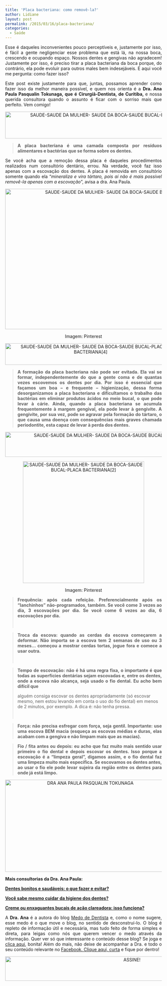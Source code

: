 ```yaml
---
title: 'Placa bacteriana: como removê-la?'
author: Lidiane
layout: post
permalink: /2015/03/16/placa-bacteriana/
categories:
  - Saúde
---
```

<p align="justify">
  Esse é daqueles inconvenientes pouco perceptíveis e, justamente por isso, é fácil a gente negligenciar esse problema que está lá, na nossa boca, crescendo e ocupando espaço. Nossos dentes e gengivas não agradecem! Justamente por isso, é preciso tirar a placa bacteriana da boca porque, do contrário, ela pode evoluir para outros males bem indesejáveis. E aqui você me pergunta: como fazer isso?
</p>

<p align="justify">
  Este post existe justamente para que, juntas, possamos aprender como fazer isso da melhor maneira possível, e quem nos orienta é a <strong>Dra. Ana Paula Pasqualin Tokunaga, que é Cirurgiã-Dentista, de Curitiba, </strong>e nossa querida consultora quando o assunto é ficar com o sorriso mais que perfeito. Vem comigo!
</p>

<p align="center">
  <a href="https://www.trololodemulher.com.br/2015/03/SAUDE-SAUDE-DA-MULHER-SAUDE-DA-BOCA-SAUDE-BUCAL-PLACA-BACTERIANA3.png"><img class="alignnone size-full wp-image-10853" src="https://www.trololodemulher.com.br/2015/03/SAUDE-SAUDE-DA-MULHER-SAUDE-DA-BOCA-SAUDE-BUCAL-PLACA-BACTERIANA3.png" alt="SAUDE-SAUDE DA MULHER- SAUDE DA BOCA-SAUDE BUCAL-PLACA BACTERIANA[3]" width="723" height="86" /></a>
</p>

> <p align="justify">
>   <strong>A placa bacteriana é uma camada composta por resíduos alimentares e bactérias que se forma sobre os dentes.</strong>
> </p>

<p align="justify">
  Se você acha que a remoção dessa placa é daqueles procedimentos realizados num consultório dentário, errou. Na verdade, você faz isso apenas com a escovação dos dentes. A placa é removida em consultório somente quando ela “<em>mineraliza e vira tártaro, pois aí não é mais possível removê-la apenas com a escovação</em>”, avisa a dra. Ana Paula.
</p>

<p align="center">
  <a href="https://www.trololodemulher.com.br/2015/03/SAUDE-SAUDE-DA-MULHER-SAUDE-DA-BOCA-SAUDE-BUCAL-PLACA-BACTERIANA.jpg"><img class="alignnone size-full wp-image-10851" src="https://www.trololodemulher.com.br/2015/03/SAUDE-SAUDE-DA-MULHER-SAUDE-DA-BOCA-SAUDE-BUCAL-PLACA-BACTERIANA.jpg" alt="SAUDE-SAUDE DA MULHER- SAUDE DA BOCA-SAUDE BUCAL-PLACA BACTERIANA" width="800" height="450" /></a>
</p>

<p align="center">
  Imagem: Pinterest
</p>

<p align="center">
  <a href="https://www.trololodemulher.com.br/2015/03/SAUDE-SAUDE-DA-MULHER-SAUDE-DA-BOCA-SAUDE-BUCAL-PLACA-BACTERIANA4.png"><img class="alignnone size-full wp-image-10854" src="https://www.trololodemulher.com.br/2015/03/SAUDE-SAUDE-DA-MULHER-SAUDE-DA-BOCA-SAUDE-BUCAL-PLACA-BACTERIANA4.png" alt="SAUDE-SAUDE DA MULHER- SAUDE DA BOCA-SAUDE BUCAL-PLACA BACTERIANA[4]" width="550" height="69" /></a>
</p>

> <p align="justify">
>   <strong>A formação da placa bacteriana não pode ser evitada. Ela vai se formar, independentemente do que a gente coma e de quantas vezes escovemos os dentes por dia. Por isso é essencial que façamos um boa &#8211; e frequente &#8211; higienização, dessa forma desorganizamos a placa bacteriana e dificultamos o trabalho das bactérias em eliminar produtos ácidos no meio bucal, o que pode levar à cárie. Ainda, quando a placa bacteriana se acumula frequentemente à margem gengival, ela pode levar à gengivite. A gengivite, por sua vez, pode se agravar pela formação do tártaro, o que causa uma doença com consequências mais graves chamada periodontite, esta capaz de levar à perda dos dentes.</strong>
> </p>

<p align="center">
  <a href="https://www.trololodemulher.com.br/2015/03/SAUDE-SAUDE-DA-MULHER-SAUDE-DA-BOCA-SAUDE-BUCAL-PLACA-BACTERIANA5.png"><img class="alignnone size-full wp-image-10855" src="https://www.trololodemulher.com.br/2015/03/SAUDE-SAUDE-DA-MULHER-SAUDE-DA-BOCA-SAUDE-BUCAL-PLACA-BACTERIANA5.png" alt="SAUDE-SAUDE DA MULHER- SAUDE DA BOCA-SAUDE BUCAL-PLACA BACTERIANA[5]" width="746" height="80" /></a>
</p>

<p align="center">
  <a href="https://www.trololodemulher.com.br/2015/03/SAUDE-SAUDE-DA-MULHER-SAUDE-DA-BOCA-SAUDE-BUCAL-PLACA-BACTERIANA2.jpg"><img class="alignnone size-full wp-image-10852" src="https://www.trololodemulher.com.br/2015/03/SAUDE-SAUDE-DA-MULHER-SAUDE-DA-BOCA-SAUDE-BUCAL-PLACA-BACTERIANA2.jpg" alt="SAUDE-SAUDE DA MULHER- SAUDE DA BOCA-SAUDE BUCAL-PLACA BACTERIANA[2]" width="390" height="390" /></a>
</p>

<p align="center">
  Imagem: Pinterest
</p>

> <p align="justify">
>   <strong>Frequência: após cada refeição. Preferencialmente após os &#8220;lanchinhos&#8221; não-programados, também. Se você come 3 vezes ao dia, 3 escovações por dia. Se você come 6 vezes ao dia, 6 escovações por dia.</strong>
> </p>
> 
> &nbsp;

> <p align="justify">
>   <strong>Troca da escova: quando as cerdas da escova começarem a deformar. Não importa se a escova tem 2 semanas de uso ou 3 meses&#8230; começou a mostrar cerdas tortas, jogue fora e comece a usar outra.</strong>
> </p>
> 
> &nbsp;

> <p align="justify">
>   <strong>Tempo de escovação: não é há uma regra fixa, o importante é que todas as superfícies dentárias sejam escovadas e, entre os dentes, onde a escova não alcança, seja usado o fio dental. Eu acho bem difícil que</strong>
> </p>
> 
> alguém consiga escovar os dentes apropriadamente (só escovar mesmo, nem estou levando em conta o uso do fio dental) em menos de 2 minutos, por exemplo. A dica é: não tenha pressa.
> 
> &nbsp;

> <p align="justify">
>   <strong>Força: não precisa esfregar com força, seja gentil. Importante: use uma escova BEM macia (esqueça as escovas médias e duras, elas acabam com a gengiva e não limpam mais que as macias).</strong>
> </p>

> <p align="justify">
>   <strong>Fio / fita antes ou depois: eu acho que faz muito mais sentido usar primeiro o fio dental e depois escovar os dentes. Isso porque a escovação é a &#8220;limpeza geral&#8221;, digamos assim, e o fio dental faz uma limpeza muito mais específica. Se escovamos os dentes antes, ao usar o fio ele pode levar sujeira da região entre os dentes para onde já está limpo.</strong>
> </p>

<p align="center">
  <a href="https://www.trololodemulher.com.br/2013/04/DRA-ANA-PAULA-PASQUALIN-TOKUNAGA.png"><img class="alignnone size-full wp-image-9417" src="https://www.trololodemulher.com.br/2013/04/DRA-ANA-PAULA-PASQUALIN-TOKUNAGA.png" alt="DRA ANA PAULA PASQUALIN TOKUNAGA" width="532" height="295" /></a>
</p>

<p align="justify">
  <strong>Mais consultorias da Dra. Ana Paula:</strong>
</p>

<p align="justify">
  <a href="http://www.trololodemulher.com.br/2013/05/27/dentes-bonitos/" target="_blank" rel="noopener noreferrer"><strong>Dentes bonitos e saudáveis: o que fazer e evitar?</strong></a>
</p>

<p align="justify">
  <a href="http://www.trololodemulher.com.br/2012/04/02/higiene-dos-dentes/" target="_blank" rel="noopener noreferrer"><strong>Você sabe mesmo cuidar da higiene dos dentes?</strong></a>
</p>

<p align="justify">
  <a href="http://www.trololodemulher.com.br/2011/07/27/saude-bucal/" target="_blank" rel="noopener noreferrer"><strong>Creme ou enxaguantes bucais de ação clareadora: isso funciona?</strong></a>
</p>

<p align="justify">
  A <strong>Dra. Ana</strong> é a autora do blog <a href="http://medodedentista.com.br/" target="_blank" rel="noopener noreferrer">Medo de Dentista</a> e, como o nome sugere, esse medo é o que move o blog, no sentido de desconstruí-lo. O blog é repleto de informação útil e necessária, mas tudo feito de forma simples e direta, para leigas como nós que querem vencer o medo através da informação. Quer ver só que interessante o conteúdo desse blog? Se joga e <a href="http://medodedentista.com.br/" target="_blank" rel="noopener noreferrer">clica aqui</a>, bonita! Além do mais, não deixe de acompanhar a Dra. e todo o seu conteúdo relevante no <a href="https://www.facebook.com/medodedentista?fref=ts" target="_blank" rel="noopener noreferrer">Facebook. Clique aqui, curta</a> e fique por dentro!
</p>

<p align="center">
  <a href="http://feedburner.google.com/fb/a/mailverify?uri=blogBichaFemea&loc=en_US" target="_blank" rel="noopener noreferrer"><img class="alignnone size-full wp-image-10439" src="https://www.trololodemulher.com.br/2014/09/ASSINE.png" alt="ASSINE!" width="800" height="78" /></a>
</p>

<p align="justify">